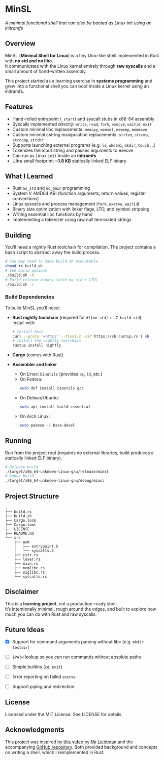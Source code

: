 # MinSL 
*A minimal functional shell that can also be booted as Linux init using an initramfs*


## Overview
MinSL (**Minimal Shell for Linux**) is a tiny Unix-like shell implemented in Rust with **no std and no libc**.  
It communicates with the Linux kernel entirely through **raw syscalls** and a small amount of hand-written assembly.

This project started as a learning exercise in **systems programming** and grew into a functional shell you can boot inside a Linux kernel using an initramfs.


## Features
- Hand-rolled entrypoint (`_start`) and syscall stubs in x86-64 assembly
- Syscalls implemented directly: `write`, `read`, `fork`, `execve`, `waitid`, `exit`
- Custom minimal libc replacements: `memcpy`, `memset`, `memcmp`, `memmove`
- Custom minimal cstring manipulation replacements: `strlen`, `strcmp`, `strncmp`, `strchr`
- Supports launching external programs (e.g. `ls`, `whoami`, `mkdir`, `touch` …)
- Tokenizes the input string and passes arguments to execve
- Can run as Linux `init` inside an **initramfs**
- Ultra small footprint: **~1.8 KB** statically linked ELF binary


## What I Learned
- Rust `no_std` and `no_main` programming
- System V AMD64 ABI (function arguments, return values, register conventions)
- Linux syscalls and process management (`fork`, `execve`, `waitid`)
- Binary size optimization with linker flags, LTO, and symbol stripping
- Writing essential libc functions by hand
- Implementing a tokenizer using raw null terminated strings


## Building
You’ll need a nightly Rust toolchain for compilation. The project contains a bash script to abstract away the build process.

```bash
# You may need to make build.sh executable
chmod +x build.sh
# See build options
./build.sh -h
# Build release binary (with no_std + LTO)
./build.sh -r
```


### Build Dependencies

To build MinSL you’ll need:

- **Rust nightly toolchain** (required for `#![no_std]` + `-Z build-std`)  
  Install with:
  ```bash
  # Install Rust
  curl --proto '=https' --tlsv1.2 -sSf https://sh.rustup.rs | sh
  # Install the nightly toolchain
  rustup install nightly
  ```

- **Cargo** (comes with Rust)

- **Assembler and linker**  
  - On Linux: `binutils` (provides `as`, `ld`, etc.)  
  - On Fedora:  
    ```bash
    sudo dnf install binutils gcc
    ```
  - On Debian/Ubuntu:  
    ```bash
    sudo apt install build-essential
    ```
  - On Arch Linux:  
    ```bash
    sudo pacman -S base-devel
    ```


## Running
Run from the project root (requires no external libraries, build produces a statically linked ELF binary).

```bash
# Release build
./target/x86_64-unknown-linux-gnu/release/minsl
# Debug build
./target/x86_64-unknown-linux-gnu/debug/minsl
```


## Project Structure
```
.
├── build.rs
├── build.sh
├── Cargo.lock
├── Cargo.toml
├── LICENSE
├── README.md
└── src
    ├── asm
    │   ├── entrypoint.S
    │   └── syscalls.S
    ├── cstr.rs
    ├── lexer.rs
    ├── main.rs
    ├── memlibc.rs
    ├── siglibc.rs
    └── syscalls.rs
```


## Disclaimer
This is a **learning project**, not a production-ready shell.  
It’s intentionally minimal, rough around the edges, and built to explore how much you can do with Rust and raw syscalls.


## Future Ideas
- [x] Support for command arguments parsing without libc (e.g. `mkdir testdir`)
- [ ] `$PATH` lookup so you can run commands without absolute paths
- [ ] Simple builtins (`cd`, `exit`)
- [ ] Error reporting on failed `execve`
- [ ] Support piping and redirection


## License
Licensed under the MIT License. See LICENSE for details.


## Acknowledgments
This project was inspired by [this video](https://youtu.be/u2Juz5sQyYQ?si=7KzM8g54TOa82CNC) by [Nir Lichtman](https://www.youtube.com/@nirlichtman) and the accompanying [GitHub repository](https://github.com/nir9/welcome/tree/master/lnx/very-minimal-shell). Both provided background and concepts on writing a shell, which I reimplemented in Rust.
